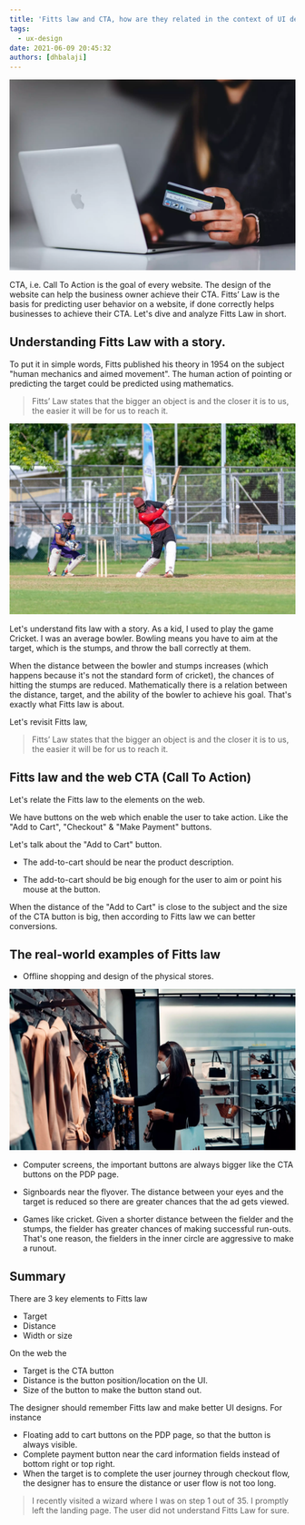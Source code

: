 ```yaml
---
title: 'Fitts law and CTA, how are they related in the context of UI design?'
tags:
  - ux-design
date: 2021-06-09 20:45:32
authors: [dhbalaji]
---
```


![CTA and its relation to Fitts law](./assets/online-cta.webp)

CTA, i.e. Call To Action is the goal of every website. The design of the website can help the business owner achieve their CTA. Fitts’ Law is the basis for predicting user behavior on a website, if done correctly helps businesses to achieve their CTA. Let's dive and analyze Fitts Law in short.

<!-- truncate -->
 
## Understanding Fitts Law with a story.

To put it in simple words, Fitts published his theory in 1954 on the subject "human mechanics and aimed movement". The human action of pointing or predicting the target could be predicted using mathematics.

> Fitts’ Law states that the bigger an object is and the closer it is to us, the easier it will be for us to reach it.


![games and its relation to Fitts law](./assets/cricket-game.webp)

Let's understand fits law with a story. As a kid, I used to play the game Cricket. I was an average bowler. Bowling means you have to aim at the target, which is the stumps, and throw the ball correctly at them.

When the distance between the bowler and stumps increases (which happens because it's not the standard form of cricket), the chances of hitting the stumps are reduced. Mathematically there is a relation between the distance, target, and the ability of the bowler to achieve his goal. That's exactly what Fitts law is about.

Let's revisit Fitts law,

> Fitts’ Law states that the bigger an object is and the closer it is to us, the easier it will be for us to reach it.

## Fitts law and the web CTA (Call To Action)

Let's relate the Fitts law to the elements on the web.

We have buttons on the web which enable the user to take action. Like the "Add to Cart", "Checkout" & "Make Payment" buttons.

Let's talk about the "Add to Cart" button. 

- The add-to-cart should be near the product description.

- The add-to-cart should be big enough for the user to aim or point his mouse at the button.

When the distance of the "Add to Cart" is close to the subject and the size of the CTA button is big, then according to Fitts law we can better conversions.

## The real-world examples of Fitts law

- Offline shopping and design of the physical stores.


![offline shopping and its relation to Fitts law](./assets/offline-shopping.webp)


- Computer screens, the important buttons are always bigger like the CTA buttons on the PDP page.

- Signboards near the flyover. The distance between your eyes and the target is reduced so there are greater chances that the ad gets viewed.

- Games like cricket. Given a shorter distance between the fielder and the stumps, the fielder has greater chances of making successful run-outs. That's one reason, the fielders in the inner circle are aggressive to make a runout.

## Summary

There are 3 key elements to Fitts law

- Target 
- Distance
- Width or size

On the web the

- Target is the CTA button
- Distance is the button position/location on the UI.
- Size of the button to make the button stand out.

The designer should remember Fitts law and make better UI designs. For instance

- Floating add to cart buttons on the PDP page, so that the button is always visible.
- Complete payment button near the card information fields instead of bottom right or top right.
- When the target is to complete the user journey through checkout flow, the designer has to ensure the distance or user flow is not too long.

> I recently visited a wizard where I was on step 1 out of 35. I promptly left the landing page. The user did not understand Fitts Law for sure.
